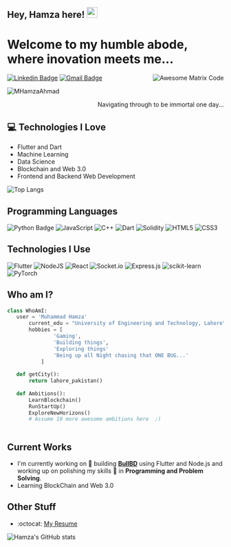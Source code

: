 ## Hey, Hamza here! <img src="https://media.giphy.com/media/26tn33aiTi1jkl6H6/giphy.gif" width="25px">

<h1>Welcome to my humble abode, where inovation meets me...</h1> 

<img src = 'https://media.giphy.com/media/RbDKaczqWovIugyJmW/giphy.gif' alt = 'Awesome Matrix Code' align='right'/>

[![Linkedin Badge](https://img.shields.io/badge/-MHamzaAhmad-blue?style=flat-square&logo=Linkedin&logoColor=white&link=https://www.linkedin.com/in/mhamza88)](https://www.linkedin.com/in/mhamza88) [![Gmail Badge](https://img.shields.io/badge/-hamzabuzz88@gmail.com-c14438?style=flat-square&logo=Gmail&logoColor=white&link=mailto:asterp04@gmail.com)](mailto:hamzabuzz88@gmail.com) 
<p align="left"> <img src="https://komarev.com/ghpvc/?username=MHamzaAhmad" alt="MHamzaAhmad" /> </p>

<div style="text-align: right">Navigating through to be immortal one day... </div>

## :computer: Technologies I Love
* Flutter and Dart
* Machine Learning
* Data Science
* Blockchain and Web 3.0
* Frontend and Backend Web Development

![Top Langs](https://github-readme-stats.vercel.app/api/top-langs/?username=anuraghazra)

## Programming Languages
![Python Badge](https://img.shields.io/badge/Python-3776AB?style=for-the-badge&logo=python&logoColor=white) ![JavaScript](https://img.shields.io/badge/javascript-%23323330.svg?style=for-the-badge&logo=javascript&logoColor=%23F7DF1E) ![C++](https://img.shields.io/badge/c++-%2300599C.svg?style=for-the-badge&logo=c%2B%2B&logoColor=white) ![Dart](https://img.shields.io/badge/dart-%230175C2.svg?style=for-the-badge&logo=dart&logoColor=white) ![Solidity](https://img.shields.io/badge/Solidity-%23363636.svg?style=for-the-badge&logo=solidity&logoColor=white) ![HTML5](https://img.shields.io/badge/html5-%23E34F26.svg?style=for-the-badge&logo=html5&logoColor=white) ![CSS3](https://img.shields.io/badge/css3-%231572B6.svg?style=for-the-badge&logo=css3&logoColor=white)
 
 ## Technologies I Use
  ![Flutter](https://img.shields.io/badge/Flutter-%2302569B.svg?style=for-the-badge&logo=Flutter&logoColor=white) ![NodeJS](https://img.shields.io/badge/node.js-6DA55F?style=for-the-badge&logo=node.js&logoColor=white) ![React](https://img.shields.io/badge/react-%2320232a.svg?style=for-the-badge&logo=react&logoColor=%2361DAFB) ![Socket.io](https://img.shields.io/badge/Socket.io-black?style=for-the-badge&logo=socket.io&badgeColor=010101) ![Express.js](https://img.shields.io/badge/express.js-%23404d59.svg?style=for-the-badge&logo=express&logoColor=%2361DAFB) ![scikit-learn](https://img.shields.io/badge/scikit--learn-%23F7931E.svg?style=for-the-badge&logo=scikit-learn&logoColor=white)  ![PyTorch](https://img.shields.io/badge/PyTorch-%23EE4C2C.svg?style=for-the-badge&logo=PyTorch&logoColor=white) 
  
 ## Who am I?
 ```python
 class WhoAmI:
 	user = 'Muhammad Hamza'
		current_edu = "University of Engineering and Technology, Lahore"
		hobbies = [
				'Gaming',
				'Building things',
				'Exploring things'
				'Being up all Night chasing that ONE BUG...'
			]
	
	def getCity():
		return lahore_pakistan()
	
	def Ambitions():
		LearnBlockchain()
		RunStartUp()
		ExploreNewHorizons()
		# Assume 10 more awesome ambitions here  ;)
	
 ```
 
## Current Works
 * I'm currently working on 🔭 building [**BullBD**](https://play.google.com/store/apps/details?id=com.bullbd.stocksapp) using Flutter and Node.js and working up on polishing my skills 🌱 in **Programming and Problem Solving**.
 * Learning BlockChain and Web 3.0
 
## Other Stuff
  - :octocat: [My Resume](https://docs.google.com/document/d/1WMxbzLyZe_C5_RLnTKVC3iDPslfWqFDONlSceqD1kOg/edit?usp=sharing)

![Hamza's GitHub stats](https://github-readme-stats.vercel.app/api?username=MHamzaAhmad)
 
 
